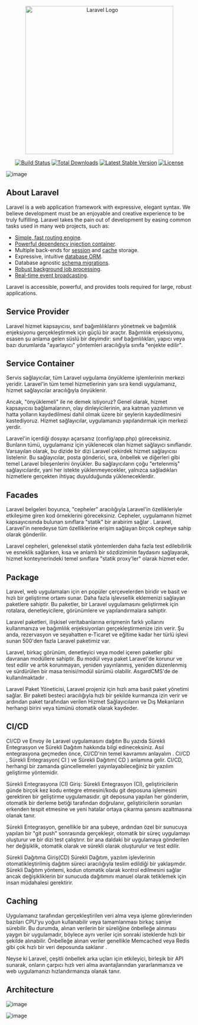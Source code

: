 <p align="center"><a href="https://laravel.com" target="_blank"><img src="https://raw.githubusercontent.com/laravel/art/master/logo-lockup/5%20SVG/2%20CMYK/1%20Full%20Color/laravel-logolockup-cmyk-red.svg" width="400" alt="Laravel Logo"></a></p>

<p align="center">
<a href="https://travis-ci.org/laravel/framework"><img src="https://travis-ci.org/laravel/framework.svg" alt="Build Status"></a>
<a href="https://packagist.org/packages/laravel/framework"><img src="https://img.shields.io/packagist/dt/laravel/framework" alt="Total Downloads"></a>
<a href="https://packagist.org/packages/laravel/framework"><img src="https://img.shields.io/packagist/v/laravel/framework" alt="Latest Stable Version"></a>
<a href="https://packagist.org/packages/laravel/framework"><img src="https://img.shields.io/packagist/l/laravel/framework" alt="License"></a>
</p>

![image](https://user-images.githubusercontent.com/67504077/211742101-e03dd97c-f399-4cea-9db6-0ce2ddf82664.png)

## About Laravel

Laravel is a web application framework with expressive, elegant syntax. We believe development must be an enjoyable and creative experience to be truly fulfilling. Laravel takes the pain out of development by easing common tasks used in many web projects, such as:

- [Simple, fast routing engine](https://laravel.com/docs/routing).
- [Powerful dependency injection container](https://laravel.com/docs/container).
- Multiple back-ends for [session](https://laravel.com/docs/session) and [cache](https://laravel.com/docs/cache) storage.
- Expressive, intuitive [database ORM](https://laravel.com/docs/eloquent).
- Database agnostic [schema migrations](https://laravel.com/docs/migrations).
- [Robust background job processing](https://laravel.com/docs/queues).
- [Real-time event broadcasting](https://laravel.com/docs/broadcasting).

Laravel is accessible, powerful, and provides tools required for large, robust applications.

## Service Provider

Laravel hizmet kapsayıcısı, sınıf bağımlılıklarını yönetmek ve bağımlılık enjeksiyonu gerçekleştirmek için güçlü bir araçtır. Bağımlılık enjeksiyonu, esasen şu anlama gelen süslü bir deyimdir: sınıf bağımlılıkları, yapıcı veya bazı durumlarda "ayarlayıcı" yöntemleri aracılığıyla sınıfa "enjekte edilir".

## Service Container

Servis sağlayıcılar, tüm Laravel uygulama önyükleme işlemlerinin merkezi yeridir. Laravel'in tüm temel hizmetlerinin yanı sıra kendi uygulamanız, hizmet sağlayıcılar aracılığıyla önyüklenir.

Ancak, "önyüklemeli" ile ne demek istiyoruz? Genel olarak, hizmet kapsayıcısı bağlamalarının, olay dinleyicilerinin, ara katman yazılımının ve hatta yolların kaydedilmesi dahil olmak üzere bir şeylerin kaydedilmesini kastediyoruz. Hizmet sağlayıcılar, uygulamanızı yapılandırmak için merkezi yerdir.

Laravel'in içerdiği dosyayı açarsanız (config/app.php) göreceksiniz. Bunların tümü, uygulamanız için yüklenecek olan hizmet sağlayıcı sınıflarıdır. Varsayılan olarak, bu dizide bir dizi Laravel çekirdek hizmet sağlayıcısı listelenir. Bu sağlayıcılar, posta gönderici, sıra, önbellek ve diğerleri gibi temel Laravel bileşenlerini önyükler. Bu sağlayıcıların çoğu "ertelenmiş" sağlayıcılardır, yani her istekte yüklenmeyecekler, yalnızca sağladıkları hizmetlere gerçekten ihtiyaç duyulduğunda yükleneceklerdir.

## Facades

Laravel belgeleri boyunca, "cepheler" aracılığıyla Laravel'in özellikleriyle etkileşime giren kod örneklerini göreceksiniz. Cepheler, uygulamanın hizmet kapsayıcısında bulunan sınıflara "statik" bir arabirim sağlar . Laravel, Laravel'in neredeyse tüm özelliklerine erişim sağlayan birçok cepheye sahip olarak gönderilir.

Laravel cepheleri, geleneksel statik yöntemlerden daha fazla test edilebilirlik ve esneklik sağlarken, kısa ve anlamlı bir sözdiziminin faydasını sağlayarak, hizmet konteynerindeki temel sınıflara "statik proxy'ler" olarak hizmet eder. 

## Package

Laravel, web uygulamaları için en popüler çerçevelerden biridir ve basit ve hızlı bir geliştirme ortamı sunar. Daha fazla işlevsellik eklemenizi sağlayan paketlere sahiptir. Bu paketler, bir Laravel uygulamasını geliştirmek için rotalara, denetleyicilere, görünümlere ve yapılandırmalara sahiptir.

Laravel paketleri, ilişkisel veritabanlarına erişmenin farklı yollarını kullanmanıza ve bağımlılık enjeksiyonları gerçekleştirmenize izin verir. Şu anda, rezervasyon ve seyahatten e-Ticaret ve eğitime kadar her türlü işlevi sunan 500'den fazla Laravel paketimiz var.

Laravel, birkaç görünüm, denetleyici veya model içeren paketler gibi davranan modüllere sahiptir. Bu modül veya paket Laravel'de korunur ve test edilir ve artık korunmayan, yeniden yayınlanmış, yeniden düzenlenmiş ve sürdürülen bir masa tenisi/modül sürümü olabilir. AsgardCMS'de de kullanılmaktadır .

Laravel Paket Yöneticisi, Laravel projeniz için hızlı ama basit paket yönetimi sağlar. Bir paketi besteci aracılığıyla hızlı bir şekilde kurmanıza izin verir ve ardından paket tarafından verilen Hizmet Sağlayıcıların ve Dış Mekanların herhangi birini veya tümünü otomatik olarak kaydeder.

## CI/CD

CI/CD ve Envoy ile Laravel uygulamasını dağıtın
Bu yazıda Sürekli Entegrasyon ve Sürekli Dağıtım hakkında bilgi edineceksiniz.
Asıl entegrasyona geçmeden önce, CI/CD'nin temel kavramını anlayalım . CI/CD , Sürekli Entegrasyon( CI ) ve Sürekli Dağıtım( CD ) anlamına gelir. CI/CD, herhangi bir zamanda güncellemeleri yayınlayabileceğiniz bir yazılım geliştirme yöntemidir.

Sürekli Entegrasyona (CI) Giriş:
Sürekli Entegrasyon (CI), geliştiricilerin günde birçok kez kodu entegre etmesini/kodu git deposuna işlemesini gerektiren bir geliştirme uygulamasıdır. git deposuna yapılan her gönderim, otomatik bir derleme betiği tarafından doğrulanır, geliştiricilerin sorunları erkenden tespit etmesine ve yeni hatalar ortaya çıkarma şansını azaltmasına olanak tanır.

Sürekli Entegrasyon, genellikle bir ana şubeye, ardından özel bir sunucuya yapılan bir "git push" sonrasında gerçekleşir, otomatik bir süreç uygulamayı oluşturur ve bir dizi test çalıştırır. bir ana daldaki bir uygulamaya gönderilen her değişiklik, otomatik olarak ve sürekli olarak oluşturulur ve test edilir.

Sürekli Dağıtıma Giriş(CD)
Sürekli Dağıtım, yazılım işlevlerinin otomatikleştirilmiş dağıtım süreci aracılığıyla teslim edildiği bir yaklaşımdır. Sürekli Dağıtım yöntemi, kodun otomatik olarak kontrol edilmesini sağlar ancak değişikliklerin bir sunucuda dağıtımını manuel olarak tetiklemek için insan müdahalesi gerektirir.

## Caching

Uygulamanız tarafından gerçekleştirilen veri alma veya işleme görevlerinden bazıları CPU'yu yoğun kullanabilir veya tamamlanması birkaç saniye sürebilir. Bu durumda, alınan verilerin bir süreliğine önbelleğe alınması yaygın bir uygulamadır, böylece aynı veriler için sonraki isteklerde hızlı bir şekilde alınabilir. Önbelleğe alınan veriler genellikle Memcached veya Redis gibi çok hızlı bir veri deposunda saklanır .

Neyse ki Laravel, çeşitli önbellek arka uçları için etkileyici, birleşik bir API sunarak, onların çarpıcı hızlı veri alma avantajlarından yararlanmanıza ve web uygulamanızı hızlandırmanıza olanak tanır.

## Architecture

![image](https://user-images.githubusercontent.com/67504077/211740042-c2bdd9b5-3fe0-4e12-b920-d303c135382d.png)

![image](https://user-images.githubusercontent.com/67504077/211740197-538ac244-74a9-4aa3-a639-4b1382568d90.png)

